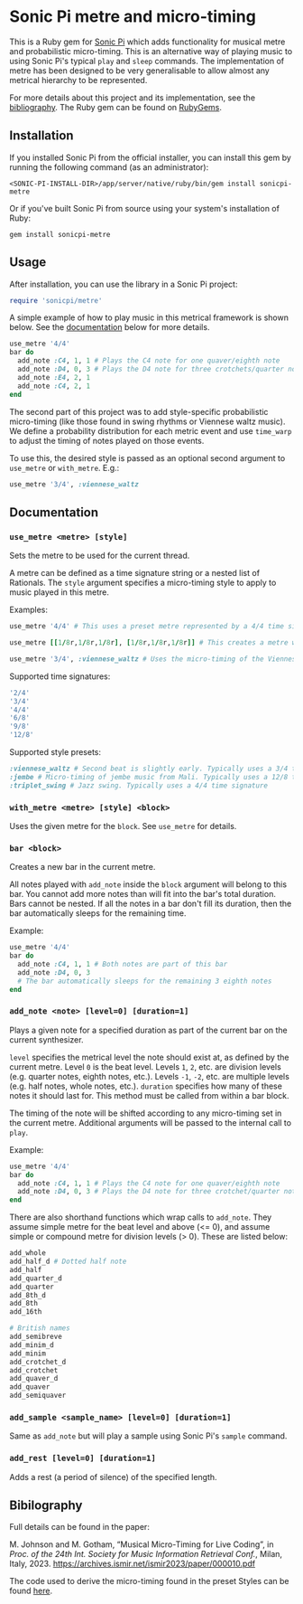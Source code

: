 # Sonic Pi metre and micro-timing

This is a Ruby gem for [Sonic Pi](https://sonic-pi.net/) which adds functionality for musical metre and probabilistic micro-timing. This is an alternative way of playing music to using Sonic Pi's typical `play` and `sleep` commands. The implementation of metre has been designed to be very generalisable to allow almost any metrical hierarchy to be represented.

For more details about this project and its implementation, see the [bibliography](#bibliography). The Ruby gem can be found on [RubyGems](https://rubygems.org/gems/sonicpi-metre).



## Installation

If you installed Sonic Pi from the official installer, you can install this gem by running the following command (as an administrator):
```shell
<SONIC-PI-INSTALL-DIR>/app/server/native/ruby/bin/gem install sonicpi-metre
```
Or if you've built Sonic Pi from source using your system's installation of Ruby:
```shell
gem install sonicpi-metre
```


## Usage

After installation, you can use the library in a Sonic Pi project:
```ruby
require 'sonicpi/metre'
```

A simple example of how to play music in this metrical framework is shown below. See the [documentation](#documentation) below for more details.
```ruby
use_metre '4/4'
bar do
  add_note :C4, 1, 1 # Plays the C4 note for one quaver/eighth note
  add_note :D4, 0, 3 # Plays the D4 note for three crotchets/quarter notes
  add_note :E4, 2, 1
  add_note :C4, 2, 1
end
```

The second part of this project was to add style-specific probabilistic micro-timing (like those found in swing rhythms or Viennese waltz music). We define a probability distribution for each metric event and use `time_warp` to adjust the timing of notes played on those events.

To use this, the desired style is passed as an optional second argument to `use_metre` or `with_metre`. E.g.:
```ruby
use_metre '3/4', :viennese_waltz
```


## Documentation

### `use_metre <metre> [style]`

Sets the metre to be used for the current thread.

A metre can be defined as a time signature string or a nested list of Rationals. The `style` argument specifies a micro-timing style to apply to music played in this metre.

Examples:
```ruby
use_metre '4/4' # This uses a preset metre represented by a 4/4 time signature
```
```ruby
use_metre [[1/8r,1/8r,1/8r], [1/8r,1/8r,1/8r]] # This creates a metre with two beats, each of which can be divided into three eighth notes (the 6/8 time signature)
```
```ruby
use_metre '3/4', :viennese_waltz # Uses the micro-timing of the Viennese Waltz style. You should notice the second beat of each bar falls slightly early. Note that the style has to be compatible with the metre.
```
Supported time signatures:
```ruby
'2/4'
'3/4'
'4/4'
'6/8'
'9/8'
'12/8'
```
Supported style presets:
```ruby
:viennese_waltz # Second beat is slightly early. Typically uses a 3/4 time signature
:jembe # Micro-timing of jembe music from Mali. Typically uses a 12/8 time signature
:triplet_swing # Jazz swing. Typically uses a 4/4 time signature
```


### `with_metre <metre> [style] <block>`

Uses the given metre for the `block`. See `use_metre` for details.


### `bar <block>`

Creates a new bar in the current metre.

All notes played with `add_note` inside the `block` argument will belong to this bar. You cannot add more notes than will fit into the bar's total duration. Bars cannot be nested. If all the notes in a bar don't fill its duration, then the bar automatically sleeps for the remaining time.

Example:
```ruby
use_metre '4/4'
bar do
  add_note :C4, 1, 1 # Both notes are part of this bar
  add_note :D4, 0, 3
  # The bar automatically sleeps for the remaining 3 eighth notes
end
```


### `add_note <note> [level=0] [duration=1]`

Plays a given note for a specified duration as part of the current bar on the current synthesizer.

`level` specifies the metrical level the note should exist at, as defined by the current metre. Level `0` is the beat level. Levels `1`, `2`, etc. are division levels (e.g. quarter notes, eighth notes, etc.). Levels `-1`, `-2`, etc. are multiple levels (e.g. half notes, whole notes, etc.). `duration` specifies how many of these notes it should last for. This method must be called from within a bar block.

The timing of the note will be shifted according to any micro-timing set in the current metre. Additional arguments will be passed to the internal call to `play`.

Example:
```ruby
use_metre '4/4'
bar do
  add_note :C4, 1, 1 # Plays the C4 note for one quaver/eighth note
  add_note :D4, 0, 3 # Plays the D4 note for three crotchet/quarter notes
end
```

There are also shorthand functions which wrap calls to `add_note`. They assume simple metre for the beat level and above (<= 0), and assume simple or compound metre for division levels (> 0). These are listed below:
```ruby
add_whole
add_half_d # Dotted half note
add_half
add_quarter_d
add_quarter
add_8th_d
add_8th
add_16th

# British names
add_semibreve
add_minim_d
add_minim
add_crotchet_d
add_crotchet
add_quaver_d
add_quaver
add_semiquaver
```


### `add_sample <sample_name> [level=0] [duration=1]`

Same as `add_note` but will play a sample using Sonic Pi's `sample` command.


### `add_rest [level=0] [duration=1]`

Adds a rest (a period of silence) of the specified length.


## Bibilography

Full details can be found in the paper:

M. Johnson and M. Gotham, “Musical Micro-Timing for Live Coding”, in _Proc. of the 24th Int. Society for Music Information Retrieval Conf._, Milan, Italy, 2023. https://archives.ismir.net/ismir2023/paper/000010.pdf


The code used to derive the micro-timing found in the preset Styles can be found [here](https://github.com/MaxTheComputerer/micro-timing-data-analysis).
